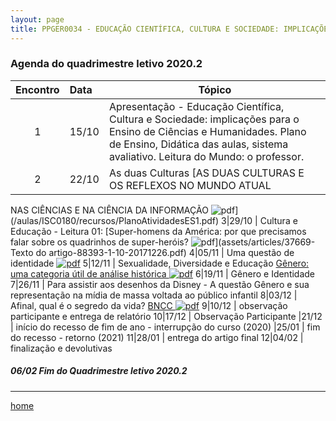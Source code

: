 ```yaml
---
layout: page
title: PPGER0034 - EDUCAÇÃO CIENTÍFICA, CULTURA E SOCIEDADE: IMPLICAÇÕES PARA O ENSINO DE CIÊNCIAS E HUMANIDADES
---
```

### Agenda do quadrimestre letivo 2020.2  

Encontro | Data  | Tópico
:---: | :--- |---
1|15/10	| Apresentação - Educação Científica, Cultura e Sociedade: implicações para o Ensino de Ciências e Humanidades. Plano de Ensino, Didática das aulas, sistema avaliativo. Leitura do Mundo: o professor.  
2|22/10	| As duas Culturas [AS DUAS CULTURAS E OS REFLEXOS NO MUNDO ATUAL
NAS CIÊNCIAS E NA CIÊNCIA DA INFORMAÇÃO ![pdf](/pages/icons16/pdf-icon.png)](/aulas/ISC0180/recursos/PlanoAtividadesES1.pdf)
3|29/10	|	 Cultura e Educação - Leitura 01: [Super-homens da América: por que precisamos falar sobre os quadrinhos de super-heróis? ![pdf](/pages/icons16/pdf-icon.png)](assets/articles/37669-Texto do artigo-88393-1-10-20171226.pdf)
4|05/11	|	 Uma questão de identidade [ ![pdf](/pages/icons16/pdf-icon.png)](/aulas/ISC0180/recursos/Atividade_1_-_Estgio_1.pdf)
5|12/11	|	 Sexualidade, Diversidade e Educação [Gênero: uma categoria útil de análise histórica ![pdf](/pages/icons16/pdf-icon.png)](aulas/PPGER0034/textos/Gênero-Joan-Scott.pdf)
6|19/11	|	Gênero e Identidade
7|26/11	|	 Para assistir aos desenhos da Disney - A questão Gênero e sua representação na mídia de massa voltada ao público infantil
8|03/12	|	 Afinal, qual é o segredo da vida? [BNCC   ![pdf](/pages/icons16/pdf-icon.png)](/aulas/ISC0180/recursos/Alamo_BNCC-VERSAO-FINAL.pdf)
9|10/12	|	 observação participante e entrega de relatório
10|17/12	|	 Observação Participante
|21/12	| início do recesso de fim de ano - interrupção do curso (2020)
|25/01 | fim do recesso - retorno  (2021)
11|28/01	|	 entrega do artigo final
12|04/02	|	 finalização e devolutivas

#####  06/02		Fim do Quadrimestre letivo 2020.2

---
[home](index.html)
